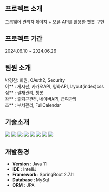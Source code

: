 ## 프로젝트 소개
그룹웨어 관리자 페이지 + 오픈 API를 활용한 챗봇 구현
## 프로젝트 기간
2024.06.10 ~ 2024.06.26

## 팀원 소개
박경찬: 회원, OAuth2, Security  <br/>
이** : 게시판, 카카오API, 영화API, layout(index)css  <br/>
심** : 결재관리, 챗봇 <br/>
왕** : 출퇴근관리, 네이버API, 급여관리 <br/>
조** : 부서관리, FullCalendar

## 기술소개
<img src="https://img.shields.io/badge/java-007396?style=for-the-badge&logo=java&logoColor=white">
<img src="https://img.shields.io/badge/html5-E34F26?style=for-the-badge&logo=html5&logoColor=white">
<img src="https://img.shields.io/badge/javascript-F7DF1E?style=for-the-badge&logo=javascript&logoColor=black">
<img src="https://img.shields.io/badge/css-1572B6?style=for-the-badge&logo=css3&logoColor=white">
<img src="https://img.shields.io/badge/jquery-0769AD?style=for-the-badge&logo=jquery&logoColor=white">
<img src="https://img.shields.io/badge/mysql-4479A1?style=for-the-badge&logo=mysql&logoColor=white">
<img src="https://img.shields.io/badge/spring-6DB33F?style=for-the-badge&logo=spring&logoColor=white">
<img src="https://img.shields.io/badge/springboot-6DB33F?style=for-the-badge&logo=springboot&logoColor=white">

## 개발환경
- **Version** : Java 11
- **IDE** : IntelliJ
- **Framework** : SpringBoot 2.7.11
- **Database**  : MySql
- **ORM**      : JPA